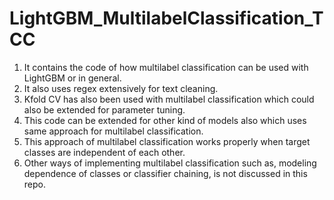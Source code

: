 # LightGBM_MultilabelClassification_TCC
1. It contains the code of how multilabel classification can be used with LightGBM or in general.
2. It also uses regex extensively for text cleaning. 
3. Kfold CV has also been used with multilabel classification which could also be extended for parameter tuning.
4. This code can be extended for other kind of models also which uses same approach for multilabel classification.
5. This approach of multilabel classification works properly when target classes are independent of each other.
6. Other ways of implementing multilabel classification such as, modeling dependence of classes or classifier chaining, is not discussed in this repo.
